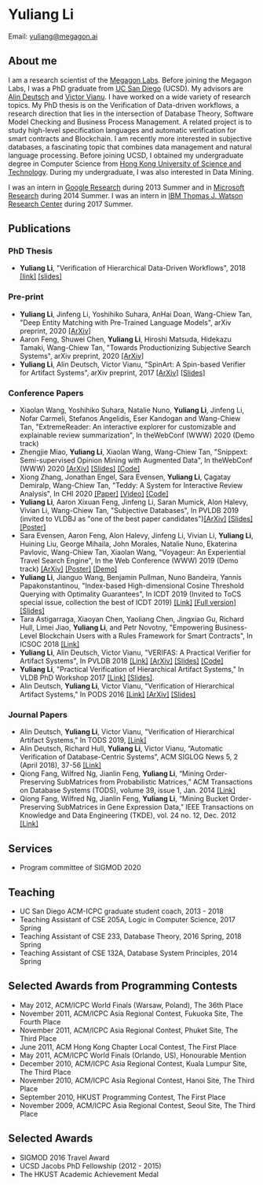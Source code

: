 # Yuliang Li

Email: [yuliang@megagon.ai](mailto:yuliang@megagon.ai)

## About me

I am a research scientist of the [Megagon Labs](http://www.megagon.ai/). Before joining the Megagon Labs, I was a PhD graduate from [UC San Diego](http://www.cs.ucsd.edu/) (UCSD). My advisors are [Alin Deutsch](http://db.ucsd.edu/People/alin/) and [Victor Vianu](https://cseweb.ucsd.edu/~vianu/). I have worked on a wide variety of research topics. My PhD thesis is on the Verification of Data-driven workflows, a research direction that lies in the intersection of Database Theory, Software Model Checking and Business Process Management. A related project is to study high-level specification languages and automatic verification for smart contracts and Blockchain. I am recently more interested in subjective databases, a fascinating topic that combines data management and natural language processing. Before joining UCSD, I obtained my undergraduate degree in Computer Science from [Hong Kong University of Science and Technology](http://www.ust.hk). During my undergraduate, I was also interested in Data Mining.

I was an intern in [Google Research](https://research.google.com/) during 2013 Summer and in [Microsoft Research](https://www.microsoft.com/en-us/research/group/data-management-exploration-and-mining-dmx/) during 2014 Summer. I was an intern in [IBM Thomas J. Watson Research Center](http://www.research.ibm.com/labs/watson/index.shtml) during 2017 Summer.


## Publications

### PhD Thesis
* **Yuliang Li**, "Verification of Hierarchical Data-Driven Workflows", 2018 [[link]](https://escholarship.org/uc/item/00q5p2t3) [[slides]](https://www.dropbox.com/s/ybc7vy30395cjdi/dissertation.pptx?dl=0)

### Pre-print

* **Yuliang Li**, Jinfeng Li, Yoshihiko Suhara, AnHai Doan, Wang-Chiew Tan, "Deep Entity Matching with Pre-Trained Language Models", arXiv preprint, 2020 [[ArXiv]](https://arxiv.org/abs/2004.00584)
* Aaron Feng, Shuwei Chen, **Yuliang Li**, Hiroshi Matsuda, Hidekazu Tamaki, Wang-Chiew Tan, "Towards Productionizing Subjective Search Systems", arXiv preprint, 2020 [[ArXiv]](https://arxiv.org/abs/2003.13968)
* **Yuliang Li**, Alin Deutsch, Victor Vianu, "SpinArt: A Spin-based Verifier for Artifact Systems", arXiv preprint, 2017 [[ArXiv]](https://arxiv.org/abs/1705.09427) [[Slides]](https://www.dropbox.com/s/vohuazds85fmh6q/spinart.pptx?dl=0)

### Conference Papers

* Xiaolan Wang, Yoshihiko Suhara, Natalie Nuno, **Yuliang Li**, Jinfeng Li, Nofar Carmeli, Stefanos Angelidis, Eser Kandogan and Wang-Chiew Tan, "ExtremeReader: An interactive explorer for customizable and explainable review summarization", In theWebConf (WWW) 2020 (Demo track)
* Zhengjie Miao, **Yuliang Li**, Xiaolan Wang, Wang-Chiew Tan, "Snippext: Semi-supervised Opinion Mining with Augmented Data", In theWebConf (WWW) 2020 [[ArXiv]](https://arxiv.org/abs/2002.03049) [[Slides]](https://www.dropbox.com/s/p5tuc9964f1nrim/opinedb.pptx?dl=0) [[Code]](https://github.com/rit-git/Snippext_public)
* Xiong Zhang, Jonathan Engel, Sara Evensen, **Yuliang Li**, Çagatay Demiralp, Wang-Chiew Tan, "Teddy: A System for Interactive Review Analysis", In CHI 2020 [[Paper]](https://hci.stanford.edu/~cagatay/projects/teddy/Teddy-CHI20.pdf) [[Video]](https://vimeo.com/384454119)  [[Code]](https://github.com/megagonlabs/teddy)
* **Yuliang Li**, Aaron Xixuan Feng, Jinfeng Li, Saran Mumick, Alon Halevy, Vivian Li, Wang-Chiew Tan, "Subjective Databases", In PVLDB 2019 (invited to VLDBJ as "one of the best paper candidates")[[ArXiv]](https://arxiv.org/abs/1902.09661) [[Slides]](https://www.dropbox.com/s/p5tuc9964f1nrim/opinedb.pptx?dl=0)  [[Poster]](https://www.dropbox.com/s/own5fdexbaguwo9/vldb_poster.pptx?dl=0)
* Sara Evensen, Aaron Feng, Alon Halevy, Jinfeng Li, Vivian Li, **Yuliang Li**, Huining Liu, George Mihaila, John Morales, Natalie Nuno, Ekaterina Pavlovic, Wang-Chiew Tan, Xiaolan Wang, "Voyageur: An Experiential Travel Search Engine", In the Web Conference (WWW) 2019 (Demo track) [[ArXiv]](https://arxiv.org/abs/1902.09661) [[Poster]](https://www.dropbox.com/s/tokmvlijhuk9d1b/thewebconf_poster.pptx?dl=0) [[Demo]](http://voyageurlive.s3-website.us-east-2.amazonaws.com)
* **Yuliang Li**, Jianguo Wang, Benjamin Pullman, Nuno Bandeira, Yannis Papakonstantinou, "Index-based High-dimensional Cosine Threshold Querying with Optimality Guarantees", In ICDT 2019 (Invited to ToCS special issue, collection the best of ICDT 2019) [[Link]](http://drops.dagstuhl.de/opus/volltexte/2019/10313/pdf/LIPIcs-ICDT-2019-11.pdf) [[Full version]](http://db.ucsd.edu/wp-content/uploads/2018/12/ICDT_2019_paper.pdf) [[Slides]](https://www.dropbox.com/s/2tf0sva3k01nmjf/icdt2019.pptx?dl=0)
* Tara Astigarraga, Xiaoyan Chen, Yaoliang Chen, Jingxiao Gu, Richard Hull, Limei Jiao, **Yuliang Li**, and Petr Novotny, "Empowering Business-Level Blockchain Users with a Rules Framework for Smart Contracts", In ICSOC 2018 [[Link]](https://link.springer.com/chapter/10.1007/978-3-030-03596-9_8)
* **Yuliang Li**, Alin Deutsch, Victor Vianu, "VERIFAS: A Practical Verifier for Artifact Systems", In PVLDB 2018 [[Link]](http://www.vldb.org/pvldb/vol11/p283-li.pdf) [[ArXiv]](https://arxiv.org/abs/1705.10007) [[Slides]](https://www.dropbox.com/s/6uahinfycj1nowm/db-talk.pptx?dl=0) [[Code]](https://github.com/oi02lyl/has-verifier)
* **Yuliang Li**, "Practical Verification of Hierarchical Artifact Systems," In VLDB PhD Workshop 2017 [[Link]](http://ceur-ws.org/Vol-1882/paper14.pdf) [[Slides]](https://www.dropbox.com/s/atemjpw7eyht1h2/vldb-phd-yuliang-li.pptx?dl=0).
* Alin Deutsch, **Yuliang Li**, Victor Vianu, "Verification of Hierarchical Artifact Systems," In PODS 2016 [[Link]](https://cseweb.ucsd.edu/~vianu/pods16.pdf) [[ArXiv]](http://arxiv.org/abs/1604.00967) [[Slides]](https://www.dropbox.com/s/bxzy9me90s906h7/pods16.pptx?dl=0)

### Journal Papers
* Alin Deutsch, **Yuliang Li**, Victor Vianu, "Verification of Hierarchical Artifact Systems," In TODS 2019, [[Link]](https://dl.acm.org/citation.cfm?id=3321487)
* Alin Deutsch, Richard Hull, **Yuliang Li**, Victor Vianu, “Automatic Verification of Database-Centric Systems”, ACM SIGLOG News 5, 2 (April 2018), 37-56 [[Link]](http://www.cs.ox.ac.uk/andrzej.murawski/siglog_news_16.pdf)
* Qiong Fang, Wilfred Ng, Jianlin Feng, **Yuliang Li**, “Mining Order-Preserving SubMatrices from Probabilistic Matrices,” ACM Transactions on Database Systems (TODS), volume 39, issue 1, Jan. 2014 [[Link]](http://www.cs.ust.hk/~wilfred/paper/tods14.pdf)
* Qiong Fang, Wilfred Ng, Jianlin Feng, **Yuliang Li**, “Mining Bucket Order-Preserving SubMatrices in Gene Expression Data,” IEEE Transactions on Knowledge and Data Engineering (TKDE), vol. 24 no. 12, Dec. 2012 [[Link]](http://ieeexplore.ieee.org/document/5989809/)

## Services

* Program committee of SIGMOD 2020

## Teaching

* UC San Diego ACM-ICPC graduate student coach, 2013 - 2018
* Teaching Assistant of CSE 205A, Logic in Computer Science, 2017 Spring
* Teaching Assistant of CSE 233, Database Theory, 2016 Spring, 2018 Spring
* Teaching Assistant of CSE 132A, Database System Principles, 2014 Spring

## Selected Awards from Programming Contests

* May 2012, ACM/ICPC World Finals (Warsaw, Poland), The 36th Place
* November 2011, ACM/ICPC Asia Regional Contest, Fukuoka Site, The Fourth Place
* November 2011, ACM/ICPC Asia Regional Contest, Phuket Site, The Third Place
* June 2011, ACM Hong Kong Chapter Local Contest, The First Place
* May 2011, ACM/ICPC World Finals (Orlando, US), Honourable Mention
* December 2010, ACM/ICPC Asia Regional Contest, Kuala Lumpur Site, The Third Place
* November 2010, ACM/ICPC Asia Regional Contest, Hanoi Site, The Third Place
* September 2010, HKUST Programming Contest, The First Place
* November 2009, ACM/ICPC Asia Regional Contest, Seoul Site, The Third Place

## Selected Awards
* SIGMOD 2016 Travel Award
* UCSD Jacobs PhD Fellowship (2012 - 2015)
* The HKUST Academic Achievement Medal
